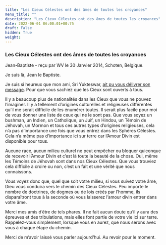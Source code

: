 ```yaml
---
title: "Les Cieux Célestes ont des âmes de toutes les croyances"
menu_title: ""
description: "Les Cieux Célestes ont des âmes de toutes les croyances"
date: 2022-06-01 06:00:01+00:75
draft: False
hidden: True
weight:
---
```

### Les Cieux Célestes ont des âmes de toutes les croyances

Jean-Baptiste - reçu par WV le 30 Janvier 2014, Schoten, Belgique.

Je suis là, Jean le Baptiste.

Je suis si heureux que mon ami, Sri Yukteswar, [ait pu vous délivrer son message](/fr-contemporary-messages/fr-contemporary-messages-by-date-order/fr-contemporary-messages-2014/fr-2014-1-30-2-fab-sri-yarisupta/). Pour que vous sachiez que les Cieux sont ouverts à tous.

Il y a beaucoup plus de nationalités dans les Cieux que vous ne pouvez l’imaginer. Il y a tellement d’origines culturelles et religieuses différentes qu’il me serait difficile de les énumérer toutes. Il serait plus facile pour moi de vous donner une liste de ceux qui ne le sont pas. Que vous soyez un bushman, un Indien, un Catholique, un Juif, un Hindou, un Témoin de Jéhovah, un Mormon et tous ces autres types d’origines religieuses, cela n’a pas d’importance une fois que vous entrez dans les Sphères Célestes. Cela n’a même pas d’importance ici sur terre car l’Amour Divin est disponible pour tous.

Aucune race, aucun milieu culturel ne peut empêcher ou bloquer quiconque de recevoir l’Amour Divin et c’est là toute la beauté de la chose. Oui, même les Témoins de Jéhovah sont dans nos Cieux Célestes. Que vous trouviez cela difficile à croire ou non, c’est un fait et une vérité que nous connaissons.

Vous voyez donc que, quel que soit votre milieu, si vous suivez votre âme, Dieu vous conduira vers le chemin des Cieux Célestes. Peu importe le nombre de doctrines, de dogmes ou de lois créés par l’homme, ils disparaîtront tous à la seconde où vous laisserez l’amour divin entrer dans votre âme.

Merci mes amis d’être de tels phares. Il ne fait aucun doute qu’il y aura des épreuves et des tribulations, mais elles font partie de votre vie ici sur terre. Rappelez-vous simplement, lorsque vous en aurez, que nous serons avec vous à chaque étape du chemin.

Merci de m’avoir laissé vous parler aujourd’hui. Au revoir pour le moment.

